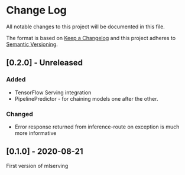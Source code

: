 # Change Log

All notable changes to this project will be documented in this file.

The format is based on [Keep a Changelog](http://keepachangelog.com/en/1.0.0/)
and this project adheres to [Semantic Versioning](http://semver.org/spec/v2.0.0.html).

## [0.2.0] - Unreleased
### Added
* TensorFlow Serving integration
* PipelinePredictor - for chaining models one after the other.

### Changed
* Error response returned from inference-route on exception is much more informative 

## [0.1.0] - 2020-08-21
First version of mlserving
